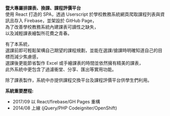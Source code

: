 **暨大專屬排課表、換課、課程評價平台**  
使用 React 打造的 SPA，透過 Userscript 於學校教務系統網頁爬取課程列表與資訊且存入 Firebase，並架設於 GitHub Page，  
為了改善學校教務系統內建課表可讀性之缺失，  
以及減輕課表繪製所花費之青春。  
  
有了本系統，  
選課前即可輕鬆架構自己期望的課程規劃，並能在選課/搶課時明確知道自己的目標而減少焦慮感，  
選課後更能節省製作 Excel 或手繪課表的時間並依然擁有精美的課表，  
此外系統中更包含了過濾衝堂、分享、匯出等實用功能。

除了課表製作，系統中亦提供課程交換平台及課程評價平台供學生們利用。  

**系統重要歷程:**
- 2017/09 以 React/firebase/GH Pages 重構
- 2014/08 上線 (jQuery/PHP Codeigniter/OpenShift)
